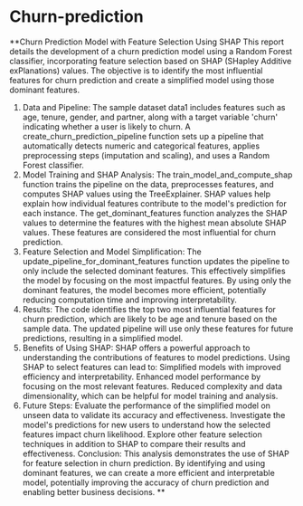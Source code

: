 # Churn-prediction

**Churn Prediction Model with Feature Selection Using SHAP
This report details the development of a churn prediction model using a Random Forest classifier, incorporating feature selection based on SHAP (SHapley Additive exPlanations) values. The objective is to identify the most influential features for churn prediction and create a simplified model using those dominant features.

1. Data and Pipeline:
The sample dataset data1 includes features such as age, tenure, gender, and partner, along with a target variable 'churn' indicating whether a user is likely to churn.
A create_churn_prediction_pipeline function sets up a pipeline that automatically detects numeric and categorical features, applies preprocessing steps (imputation and scaling), and uses a Random Forest classifier.
2. Model Training and SHAP Analysis:
The train_model_and_compute_shap function trains the pipeline on the data, preprocesses features, and computes SHAP values using the TreeExplainer. SHAP values help explain how individual features contribute to the model's prediction for each instance.
The get_dominant_features function analyzes the SHAP values to determine the features with the highest mean absolute SHAP values. These features are considered the most influential for churn prediction.
3. Feature Selection and Model Simplification:
The update_pipeline_for_dominant_features function updates the pipeline to only include the selected dominant features. This effectively simplifies the model by focusing on the most impactful features.
By using only the dominant features, the model becomes more efficient, potentially reducing computation time and improving interpretability.
4. Results:
The code identifies the top two most influential features for churn prediction, which are likely to be age and tenure based on the sample data.
The updated pipeline will use only these features for future predictions, resulting in a simplified model.
5. Benefits of Using SHAP:
SHAP offers a powerful approach to understanding the contributions of features to model predictions.
Using SHAP to select features can lead to:
Simplified models with improved efficiency and interpretability.
Enhanced model performance by focusing on the most relevant features.
Reduced complexity and data dimensionality, which can be helpful for model training and analysis.
6. Future Steps:
Evaluate the performance of the simplified model on unseen data to validate its accuracy and effectiveness.
Investigate the model's predictions for new users to understand how the selected features impact churn likelihood.
Explore other feature selection techniques in addition to SHAP to compare their results and effectiveness.
Conclusion:
This analysis demonstrates the use of SHAP for feature selection in churn prediction. By identifying and using dominant features, we can create a more efficient and interpretable model, potentially improving the accuracy of churn prediction and enabling better business decisions.
**
